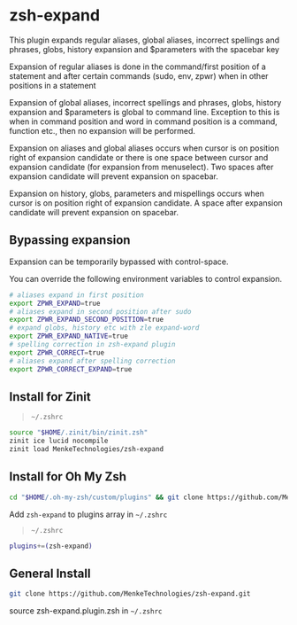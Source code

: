 # zsh-expand
This plugin expands regular aliases, global aliases, incorrect spellings and phrases, globs, history expansion and $parameters with the spacebar key 

Expansion of regular aliases is done in the command/first position of a statement and after certain commands (sudo, env, zpwr) when in other positions in a statement 

Expansion of global aliases, incorrect spellings and phrases, globs, history expansion and $parameters is global to command line.  Exception to this is when in command position and word in command position is a command, function etc., then no expansion will be performed.

Expansion on aliases and global aliases occurs when cursor is on position right of expansion candidate or there is one space between cursor and expansion candidate (for expansion from menuselect).  Two spaces after expansion candidate will prevent expansion on spacebar.

Expansion on history, globs, parameters and mispellings occurs when cursor is on position right of expansion candidate.  A space after expansion candidate will prevent expansion on spacebar.

## Bypassing expansion
Expansion can be temporarily bypassed with control-space.

You can override the following environment variables to control expansion.
```sh
# aliases expand in first position
export ZPWR_EXPAND=true
# aliases expand in second position after sudo
export ZPWR_EXPAND_SECOND_POSITION=true
# expand globs, history etc with zle expand-word
export ZPWR_EXPAND_NATIVE=true
# spelling correction in zsh-expand plugin
export ZPWR_CORRECT=true
# aliases expand after spelling correction
export ZPWR_CORRECT_EXPAND=true
```

## Install for Zinit
> `~/.zshrc`
```sh
source "$HOME/.zinit/bin/zinit.zsh"
zinit ice lucid nocompile
zinit load MenkeTechnologies/zsh-expand
```

## Install for Oh My Zsh

```sh
cd "$HOME/.oh-my-zsh/custom/plugins" && git clone https://github.com/MenkeTechnologies/zsh-expand.git
```

Add `zsh-expand` to plugins array in `~/.zshrc`
> `~/.zshrc`
```sh
plugins+=(zsh-expand)
```

## General Install

```sh
git clone https://github.com/MenkeTechnologies/zsh-expand.git
```

source zsh-expand.plugin.zsh in `~/.zshrc`

